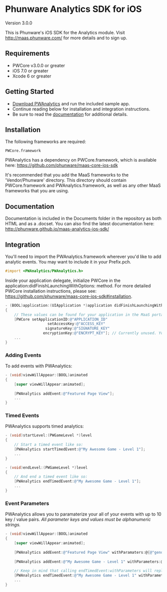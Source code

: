 Phunware Analytics SDK for iOS
================

Version 3.0.0

This is Phunware's iOS SDK for the Analytics module. Visit http://maas.phunware.com/ for more details and to sign up.


Requirements
------------

- PWCore v3.0.0 or greater
- iOS 7.0 or greater
- Xcode 6 or greater



Getting Started
---------------

- [Download PWAnalytics](https://github.com/phunware/maas-analytics-ios-sdk/archive/master.zip) and run the included sample app.
- Continue reading below for installation and integration instructions.
- Be sure to read the [documentation](http://phunware.github.io/maas-analytics-ios-sdk/) for additional details.



Installation
------------

The following frameworks are required:
````
PWCore.framework
````

PWAnalytics has a dependency on PWCore.framework, which is available here: https://github.com/phunware/maas-core-ios-sdk

It's recommended that you add the MaaS frameworks to the 'Vendor/Phunware' directory. This directory should contain PWCore.framework and PWAnalytics.framework, as well as any other MaaS frameworks that you are using.



Documentation
------------

Documentation is included in the Documents folder in the repository as both HTML and as a .docset. You can also find the latest documentation here: http://phunware.github.io/maas-analytics-ios-sdk/



Integration
-----------

You'll need to import the PWAnalytics.framework wherever you'd like to add analytic events. You may want to include it in your Prefix.pch.

````objective-c
#import <PWAnalytics/PWAnalytics.h>
````

Inside your application delegate, initialize PWCore in the application:didFinishLaunchingWithOptions: method. For more detailed PWCore installation instructions, please see: https://github.com/phunware/maas-core-ios-sdk#installation.

````objective-c
- (BOOL)application:(UIApplication *)application didFinishLaunchingWithOptions:(NSDictionary *)launchOptions
{
    // These values can be found for your application in the MaaS portal:
    [PWCore setApplicationID:@"APPLICATION_ID"
    			   setAccessKey:@"ACCESS_KEY"
                  signatureKey:@"SIGNATURE_KEY"
                 encryptionKey:@"ENCRYPT_KEY"]; // Currently unused. You can place any NSString value here.
    ...
}
````

### Adding Events

To add events with PWAnalytics:
````objective-c
- (void)viewWillAppear:(BOOL)animated
{
	[super viewWillAppear:animated];
	
	[PWAnalytics addEvent:@"Featured Page View"];
	...
}
````

### Timed Events

PWAnalytics supports timed analytics:
````objective-c
- (void)startLevel:(PWGameLevel *)level
{	
	// Start a timed event like so:
	[PWAnalytics startTimedEvent:@"My Awesome Game - Level 1"];
	...
}

- (void)endLevel:(PWGameLevel *)level
{	
	// And end a timed event like so:
	[PWAnalytics endTimedEvent:@"My Awesome Game - Level 1"];
	...
}
````

### Event Parameters

PWAnalytics allows you to paramaterize your all of your events with up to 10 key / value pairs. *All parameter keys and values must be alphanumeric strings.*

````objective-c
- (void)viewWillAppear:(BOOL)animated
{
	[super viewWillAppear:animated];
	
	[PWAnalytics addEvent:@"Featured Page View" withParamaters:@{@"gender" : @"male"}];
	
	[PWAnalytics addEvent:@"My Awesome Game - Level 1" withParameters:@{@"difficulty" : @"easy"}];
	
	// Keep in mind that calling endTimedEvent:withParameters will replace any parameters that you specified in startTimedEvent:withParameters.
	[PWAnalytics endTimedEvent:@"My Awesome Game - Level 1" withParameters:@{@"difficulty" : @"easy", @"attempts" : @"5"}];
	...
}
````
